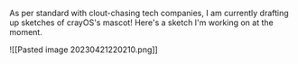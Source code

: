 As per standard with clout-chasing tech companies, I am currently drafting up sketches of crayOS's mascot! Here's a sketch I'm working on at the moment.

![[Pasted image 20230421220210.png]]